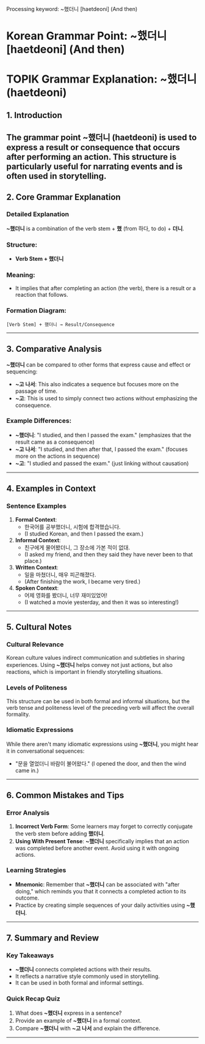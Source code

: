 Processing keyword: ~했더니 [haetdeoni] (And then)
# Korean Grammar Point: ~했더니 [haetdeoni] (And then)
# TOPIK Grammar Explanation: ~했더니 (haetdeoni)
## 1. Introduction
The grammar point **~했더니** (haetdeoni) is used to express a result or consequence that occurs after performing an action. This structure is particularly useful for narrating events and is often used in storytelling.
---
## 2. Core Grammar Explanation
### Detailed Explanation
**~했더니** is a combination of the verb stem + **했** (from 하다, to do) + **더니**. 
### Structure:
- **Verb Stem + 했더니**
  
### Meaning:
- It implies that after completing an action (the verb), there is a result or a reaction that follows.
### Formation Diagram:
```
[Verb Stem] + 했더니 → Result/Consequence
```
---
## 3. Comparative Analysis
**~했더니** can be compared to other forms that express cause and effect or sequencing:
- **~고 나서**: This also indicates a sequence but focuses more on the passage of time.
- **~고**: This is used to simply connect two actions without emphasizing the consequence.
### Example Differences:
- **~했더니**: "I studied, and then I passed the exam." (emphasizes that the result came as a consequence)
- **~고 나서**: "I studied, and then after that, I passed the exam." (focuses more on the actions in sequence)
- **~고**: "I studied and passed the exam." (just linking without causation)
---
## 4. Examples in Context
### Sentence Examples
1. **Formal Context**: 
   - 한국어를 공부했더니, 시험에 합격했습니다.
   - (I studied Korean, and then I passed the exam.)
2. **Informal Context**: 
   - 친구에게 물어봤더니, 그 장소에 가본 적이 없대.
   - (I asked my friend, and then they said they have never been to that place.)
3. **Written Context**: 
   - 일을 마쳤더니, 매우 피곤해졌다.
   - (After finishing the work, I became very tired.)
4. **Spoken Context**: 
   - 어제 영화를 봤더니, 너무 재미있었어!
   - (I watched a movie yesterday, and then it was so interesting!)
---
## 5. Cultural Notes
### Cultural Relevance
Korean culture values indirect communication and subtleties in sharing experiences. Using **~했더니** helps convey not just actions, but also reactions, which is important in friendly storytelling situations.
### Levels of Politeness
This structure can be used in both formal and informal situations, but the verb tense and politeness level of the preceding verb will affect the overall formality.
### Idiomatic Expressions
While there aren't many idiomatic expressions using **~했더니**, you might hear it in conversational sequences: 
- "문을 열었더니 바람이 불어왔다." 
  (I opened the door, and then the wind came in.)
---
## 6. Common Mistakes and Tips
### Error Analysis
1. **Incorrect Verb Form**: Some learners may forget to correctly conjugate the verb stem before adding **했더니**.
2. **Using With Present Tense**: **~했더니** specifically implies that an action was completed before another event. Avoid using it with ongoing actions.
### Learning Strategies
- **Mnemonic**: Remember that **~했더니** can be associated with "after doing," which reminds you that it connects a completed action to its outcome.
- Practice by creating simple sequences of your daily activities using **~했더니**.
---
## 7. Summary and Review
### Key Takeaways
- **~했더니** connects completed actions with their results.
- It reflects a narrative style commonly used in storytelling.
- It can be used in both formal and informal settings.
### Quick Recap Quiz
1. What does **~했더니** express in a sentence?
2. Provide an example of **~했더니** in a formal context.
3. Compare **~했더니** with **~고 나서** and explain the difference.
---
